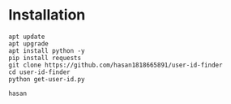 
# Installation
```
apt update 
apt upgrade
apt install python -y
pip install requests
git clone https://github.com/hasan1818665891/user-id-finder
cd user-id-finder
python get-user-id.py

```

`hasan` 
